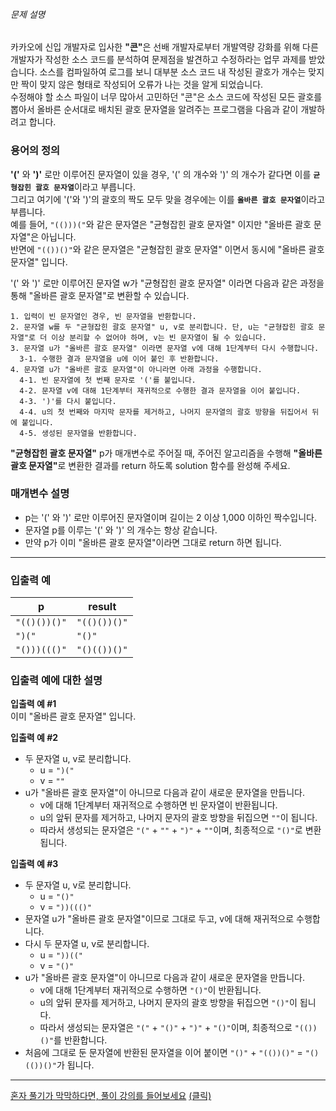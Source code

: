 <div class="guide-section-description">
      <h6 class="guide-section-title">문제 설명</h6>
      <div class="markdown solarized-dark"><p>카카오에 신입 개발자로 입사한 <strong>&quot;콘&quot;</strong>은 선배 개발자로부터 개발역량 강화를 위해 다른 개발자가 작성한 소스 코드를 분석하여 문제점을 발견하고 수정하라는 업무 과제를 받았습니다. 소스를 컴파일하여 로그를 보니 대부분 소스 코드 내 작성된 괄호가 개수는 맞지만 짝이 맞지 않은 형태로 작성되어 오류가 나는 것을 알게 되었습니다.<br>
수정해야 할 소스 파일이 너무 많아서 고민하던 &quot;콘&quot;은 소스 코드에 작성된 모든 괄호를 뽑아서 올바른 순서대로 배치된 괄호 문자열을 알려주는 프로그램을 다음과 같이 개발하려고 합니다.</p>

<h3>용어의 정의</h3>

<p><strong>&#39;(&#39;</strong> 와 <strong>&#39;)&#39;</strong> 로만 이루어진 문자열이 있을 경우, &#39;(&#39; 의 개수와 &#39;)&#39; 의 개수가 같다면 이를 <strong><code>균형잡힌 괄호 문자열</code></strong>이라고 부릅니다.<br>
그리고 여기에 &#39;(&#39;와 &#39;)&#39;의 괄호의 짝도 모두 맞을 경우에는 이를 <strong><code>올바른 괄호 문자열</code></strong>이라고 부릅니다.<br>
예를 들어, <code>&quot;(()))(&quot;</code>와 같은 문자열은 &quot;균형잡힌 괄호 문자열&quot; 이지만 &quot;올바른 괄호 문자열&quot;은 아닙니다.<br>
반면에 <code>&quot;(())()&quot;</code>와 같은 문자열은 &quot;균형잡힌 괄호 문자열&quot; 이면서 동시에 &quot;올바른 괄호 문자열&quot; 입니다.</p>

<p>&#39;(&#39; 와 &#39;)&#39; 로만 이루어진 문자열 w가 &quot;균형잡힌 괄호 문자열&quot; 이라면 다음과 같은 과정을 통해 &quot;올바른 괄호 문자열&quot;로 변환할 수 있습니다.</p>
<div class="highlight"><pre class="codehilite"><code>1. 입력이 빈 문자열인 경우, 빈 문자열을 반환합니다. 
2. 문자열 w를 두 "균형잡힌 괄호 문자열" u, v로 분리합니다. 단, u는 "균형잡힌 괄호 문자열"로 더 이상 분리할 수 없어야 하며, v는 빈 문자열이 될 수 있습니다. 
3. 문자열 u가 "올바른 괄호 문자열" 이라면 문자열 v에 대해 1단계부터 다시 수행합니다. 
  3-1. 수행한 결과 문자열을 u에 이어 붙인 후 반환합니다. 
4. 문자열 u가 "올바른 괄호 문자열"이 아니라면 아래 과정을 수행합니다. 
  4-1. 빈 문자열에 첫 번째 문자로 '('를 붙입니다. 
  4-2. 문자열 v에 대해 1단계부터 재귀적으로 수행한 결과 문자열을 이어 붙입니다. 
  4-3. ')'를 다시 붙입니다. 
  4-4. u의 첫 번째와 마지막 문자를 제거하고, 나머지 문자열의 괄호 방향을 뒤집어서 뒤에 붙입니다. 
  4-5. 생성된 문자열을 반환합니다.
</code></pre></div>
<p><strong>&quot;균형잡힌 괄호 문자열&quot;</strong> p가 매개변수로 주어질 때, 주어진 알고리즘을 수행해 <strong>&quot;올바른 괄호 문자열&quot;</strong>로 변환한 결과를 return 하도록 solution 함수를 완성해 주세요.</p>

<h3>매개변수 설명</h3>

<ul>
<li>p는 &#39;(&#39; 와 &#39;)&#39; 로만 이루어진 문자열이며 길이는 2 이상 1,000 이하인 짝수입니다.</li>
<li>문자열 p를 이루는 &#39;(&#39; 와 &#39;)&#39; 의 개수는 항상 같습니다.</li>
<li>만약 p가 이미 &quot;올바른 괄호 문자열&quot;이라면 그대로 return 하면 됩니다.</li>
</ul>

<hr>

<h3>입출력 예</h3>
<table class="table">
        <thead><tr>
<th>p</th>
<th>result</th>
</tr>
</thead>
        <tbody><tr>
<td><code>&quot;(()())()&quot;</code></td>
<td><code>&quot;(()())()&quot;</code></td>
</tr>
<tr>
<td><code>&quot;)(&quot;</code></td>
<td><code>&quot;()&quot;</code></td>
</tr>
<tr>
<td><code>&quot;()))((()&quot;</code></td>
<td><code>&quot;()(())()&quot;</code></td>
</tr>
</tbody>
      </table>
<h3>입출력 예에 대한 설명</h3>

<p><strong>입출력 예 #1</strong><br>
이미 &quot;올바른 괄호 문자열&quot; 입니다.</p>

<p><strong>입출력 예 #2</strong></p>

<ul>
<li>두 문자열 u, v로 분리합니다.

<ul>
<li>u = <code>&quot;)(&quot;</code></li>
<li>v = <code>&quot;&quot;</code></li>
</ul></li>
<li>u가 &quot;올바른 괄호 문자열&quot;이 아니므로 다음과 같이 새로운 문자열을 만듭니다.

<ul>
<li>v에 대해 1단계부터 재귀적으로 수행하면 빈 문자열이 반환됩니다.</li>
<li>u의 앞뒤 문자를 제거하고, 나머지 문자의 괄호 방향을 뒤집으면 <code>&quot;&quot;</code>이 됩니다.</li>
<li>따라서 생성되는 문자열은 <code>&quot;(&quot;</code> + <code>&quot;&quot;</code> + <code>&quot;)&quot;</code> + <code>&quot;&quot;</code>이며, 최종적으로 <code>&quot;()&quot;</code>로 변환됩니다.</li>
</ul></li>
</ul>

<p><strong>입출력 예 #3</strong></p>

<ul>
<li>두 문자열 u, v로 분리합니다.

<ul>
<li>u =  <code>&quot;()&quot;</code></li>
<li>v =  <code>&quot;))((()&quot;</code></li>
</ul></li>
<li>문자열 u가 &quot;올바른 괄호 문자열&quot;이므로 그대로 두고, v에 대해 재귀적으로 수행합니다.</li>
<li>다시 두 문자열 u, v로 분리합니다.

<ul>
<li>u = <code>&quot;))((&quot;</code></li>
<li>v = <code>&quot;()&quot;</code></li>
</ul></li>
<li>u가 &quot;올바른 괄호 문자열&quot;이 아니므로 다음과 같이 새로운 문자열을 만듭니다.

<ul>
<li>v에 대해 1단계부터 재귀적으로 수행하면 <code>&quot;()&quot;</code>이 반환됩니다.</li>
<li>u의 앞뒤 문자를 제거하고, 나머지 문자의 괄호 방향을 뒤집으면 <code>&quot;()&quot;</code>이 됩니다.</li>
<li>따라서 생성되는 문자열은 <code>&quot;(&quot;</code> + <code>&quot;()&quot;</code> + <code>&quot;)&quot;</code> + <code>&quot;()&quot;</code>이며, 최종적으로 <code>&quot;(())()&quot;</code>를 반환합니다.</li>
</ul></li>
<li>처음에 그대로 둔 문자열에 반환된 문자열을 이어 붙이면 <code>&quot;()&quot;</code> + <code>&quot;(())()&quot;</code> = <code>&quot;()(())()&quot;</code>가 됩니다.</li>
</ul>

<hr>

<p><u>혼자 풀기가 막막하다면, 풀이 강의를 들어보세요</u> <a href="https://programmers.co.kr/learn/courses/10336?utm_source=programmers&utm_medium=test_course10336&utm_campaign=course_10336" target="_blank" rel="noopener">(클릭)</a></p>
</div>
    </div>
